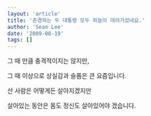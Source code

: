 ```yaml
---
layout: 'article'
title: '존경하는 두 대통령 모두 하늘이 데려가셨네요.'
author: 'Sean Lee'
date: '2009-08-19'
tags: []
---
```


그 때 만큼 충격적이지는 않지만,

그 때 이상으로 상실감과 슬픔은 큰 요즘입니다.

산 사람은 어떻게든 살아지겠지만

살아있는 동안은 몸도 정신도 살아있어야 겠습니다.

